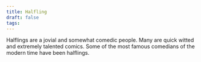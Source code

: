 ```yaml
---
title: Halfling
draft: false
tags:
---
```

 Halflings are a jovial and somewhat comedic people. Many are quick witted and extremely talented comics. Some of the most famous comedians of the modern time have been halflings.